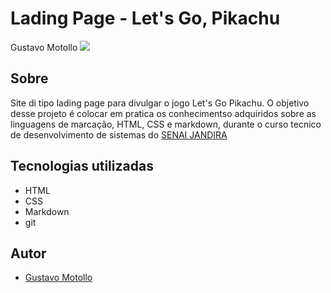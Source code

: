 # Lading Page - Let's Go, Pikachu

Gustavo Motollo
![](./screenshot/Captura%20de%20Tela%202024-09-06%20%C3%A0s%2009.20.59.png)

## Sobre
Site di tipo lading page para divulgar o jogo Let's Go Pikachu.
O objetivo desse projeto é colocar em pratica os conhecimentso adquiridos sobre as linguagens de marcação, HTML, CSS e markdown, durante o curso tecnico de desenvolvimento de sistemas do [SENAI JANDIRA](https://www.sp.senai.br/)



## Tecnologias utilizadas
- HTML
- CSS
- Markdown
- git


## Autor

- [Gustavo Motollo]()